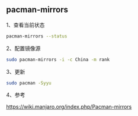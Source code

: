 ## pacman-mirrors

1、查看当前状态

```sh
pacman-mirrors --status
```

2、配置镜像源

```sh
sudo pacman-mirrors -i -c China -m rank
```

3、更新

```sh
sudo pacman -Syyu
```

4、参考

<https://wiki.manjaro.org/index.php/Pacman-mirrors>
